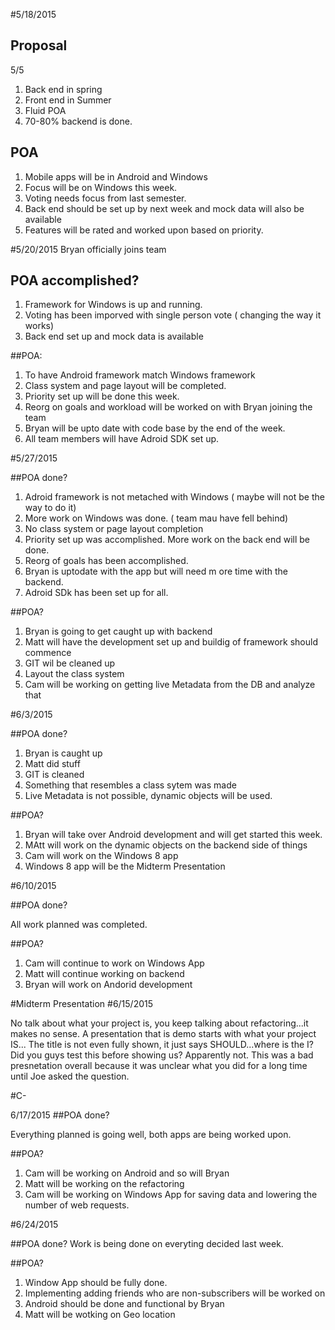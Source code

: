 #5/18/2015

## Proposal

5/5
1. Back end in spring
2. Front end in Summer
3. Fluid POA
4. 70-80% backend is done.

## POA

1. Mobile apps will be in Android and Windows
2. Focus will be on Windows this week.
3. Voting needs focus from last semester.
4. Back end should be set up by next week and mock data will also be available
5. Features will be rated and worked upon based on priority. 

#5/20/2015
Bryan officially joins team

## POA accomplished?

1. Framework for Windows is up and running.
2. Voting has been imporved with single person vote ( changing the way it works)
3. Back end set up and mock data is available

##POA:

1. To have Android framework match Windows framework
2. Class system and page layout will be completed.
3. Priority set up will be done this week.
4. Reorg on goals and workload will be worked on with Bryan joining the team
5. Bryan will be upto date with code base by the end of the week.
6. All team members will have Adroid SDK set up. 

#5/27/2015

##POA done?
1. Adroid framework is not metached with Windows ( maybe will not be the way to do it)
2. More work on Windows was done. ( team mau have fell behind)
3. No class system or page layout completion 
4. Priority set up was accomplished. More work on the back end will be done.
5. Reorg of goals has been accomplished.
6. Bryan is uptodate with the app but will need m ore time with the backend.
7. Adroid SDk has been set up for all.

##POA?

1. Bryan is going to get caught up with backend
2. Matt will have the development set up and buildig of framework should commence
3. GIT wil be cleaned up
4. Layout the class system
5. Cam will be working on getting live Metadata from the DB and analyze that

#6/3/2015

##POA done?

1. Bryan is caught up
2. Matt did stuff
3. GIT is cleaned
4. Something that resembles a class sytem was made
5. Live Metadata is not possible, dynamic objects will be used.

##POA?

1. Bryan will take over Android development and will get started this week.
2. MAtt will work on the dynamic objects on the backend side of things
3. Cam will work on the Windows 8 app
4. Windows 8 app will be the Midterm Presentation

#6/10/2015

##POA done?

All work planned was completed.

##POA?
1. Cam will continue to work on Windows App
2. Matt will continue working on backend
3. Bryan will work on Andorid development

#Midterm Presentation
#6/15/2015

No talk about what your project is, you keep talking about refactoring...it makes no sense.
A presentation that is demo starts with what your project IS...
The title is not even fully shown, it just says SHOULD...where is the I?
Did you guys test this before showing us? Apparently not.
This was a bad presnetation overall because it was unclear what you did for a long time until Joe asked the question.

#C-

6/17/2015
##POA done?

Everything planned is going well, both apps are being worked upon.

##POA?

1. Cam will be working on Android and so will Bryan
2. Matt will be working on the refactoring
3. Cam will be working on Windows App for saving data and lowering the number of web requests.

#6/24/2015

##POA done?
Work is being done on everyting decided last week.

##POA?
1. Window App should be fully done.
2. Implementing adding friends who are non-subscribers will be worked on
3. Android should be done and functional by Bryan 
4. Matt will be wotking on Geo location

